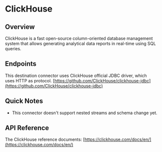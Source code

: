 # ClickHouse

## Overview

ClickHouse is a fast open-source column-oriented database management system that allows generating analytical data reports in real-time using SQL queries.

## Endpoints

This destination connector uses ClickHouse official JDBC driver, which uses HTTP as protocol. [https://github.com/ClickHouse/clickhouse-jdbc](https://github.com/ClickHouse/clickhouse-jdbc)

## Quick Notes

- This connector doesn't support nested streams and schema change yet.

## API Reference

The ClickHouse reference documents: [https://clickhouse.com/docs/en/](https://clickhouse.com/docs/en/)

